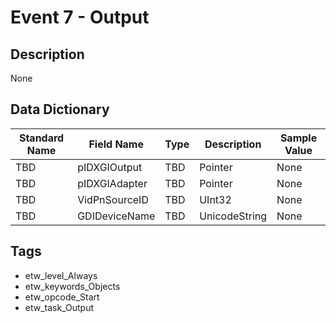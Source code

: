 # Event 7 - Output

## Description
None

## Data Dictionary
|Standard Name|Field Name|Type|Description|Sample Value|
|---|---|---|---|---|
|TBD|pIDXGIOutput|TBD|Pointer|None|None|
|TBD|pIDXGIAdapter|TBD|Pointer|None|None|
|TBD|VidPnSourceID|TBD|UInt32|None|None|
|TBD|GDIDeviceName|TBD|UnicodeString|None|None|

## Tags
* etw_level_Always
* etw_keywords_Objects
* etw_opcode_Start
* etw_task_Output